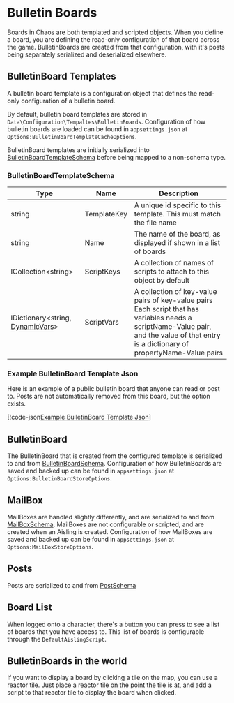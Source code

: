 # Bulletin Boards

Boards in Chaos are both templated and scripted objects. When you define a board, you are defining the read-only
configuration of that board across the game. BulletinBoards are created from that configuration, with it's posts being
separately serialized and deserialized elsewhere.

## BulletinBoard Templates

A bulletin board template is a configuration object that defines the read-only configuration of a bulletin board.

By default, bulletin board templates are stored in `Data\Configuration\Tempaltes\BulletinBoards`. Configuration of how
bulletin boards are loaded can be found in `appsettings.json` at `Options:BulletinBoardTemplateCacheOptions`.

BulletinBoard templates are initially serialized
into [BulletinBoardTemplateSchema](<xref:Chaos.Schemas.Templates.BulletinBoardTemplateSchema>) before being mapped to a
non-schema type.

### BulletinBoardTemplateSchema

| Type                                                                              | Name        | Description                                                                                                                                                                                   |
|-----------------------------------------------------------------------------------|-------------|-----------------------------------------------------------------------------------------------------------------------------------------------------------------------------------------------|
| string                                                                            | TemplateKey | A unique id specific to this template. This must match the file name                                                                                                                          |
| string                                                                            | Name        | The name of the board, as displayed if shown in a list of boards                                                                                                                              |
| ICollection\<string\>                                                             | ScriptKeys  | A collection of names of scripts to attach to this object by default                                                                                                                          |
| IDictionary\<string, [DynamicVars](<xref:Chaos.Collections.Common.DynamicVars>)\> | ScriptVars  | A collection of key-value pairs of key-value pairs<br />Each script that has variables needs a scriptName-Value pair, and the value of that entry is a dictionary of propertyName-Value pairs |

### Example BulletinBoard Template Json

Here is an example of a public bulletin board that anyone can read or post to. Posts are not automatically removed from
this board, but the option exists.

[!code-json[Example BulletinBoard Template Json](../../Data/Configuration/Templates/BulletinBoards/public_test_board.json)]

## BulletinBoard

The BulletinBoard that is created from the configured template is serialized to and
from [BulletinBoardSchema](<xref:Chaos.Schemas.Boards.BulletinBoardSchema>). Configuration of how BulletinBoards are
saved and backed up can be found in `appsettings.json` at `Options:BulletinBoardStoreOptions`.

## MailBox

MailBoxes are handled slightly differently, and are serialized to and
from [MailBoxSchema](<xref:Chaos.Schemas.Boards.MailBoxSchema>). MailBoxes are not configurable or scripted, and are
created when an Aisling is created. Configuration of how MailBoxes are saved and backed up can be found
in `appsettings.json` at `Options:MailBoxStoreOptions`.

## Posts

Posts are serialized to and from [PostSchema](<xref:Chaos.Schemas.Boards.BulletinBoardSchema>)

## Board List

When logged onto a character, there's a button you can press to see a list of boards that you have access to. This list
of boards is configurable through the `DefaultAislingScript`.

## BulletinBoards in the world

If you want to display a board by clicking a tile on the map, you can use a reactor tile. Just place a reactor tile on
the point the tile is at, and add a script to that reactor tile to display the board when clicked.